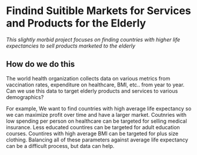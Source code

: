 

# Findind Suitible Markets for Services and Products for the Elderly  

*This slightly morbid project focuses on finding countries with higher life expectancies to sell products marketed to the elderly*

## How do we do this  

The world health organization collects data on various metrics from vaccination rates, expenditure on healthcare, BMI, etc.. from year to year.  
Can we use this data to target elderly products and services to various demographics?  

For example, We want to find countries with high average life expectancy so we can maximize profit over time and have a larger market. Coutnries with low spending per person on healthcare can be targeted for selling medical insurance. Less educated countires can be targeted for adult education courses. Countires with high average BMI can be targeted for plus size clothing. Balancing all of these parameters against average life expectancy can be a difficult process, but data can help.
